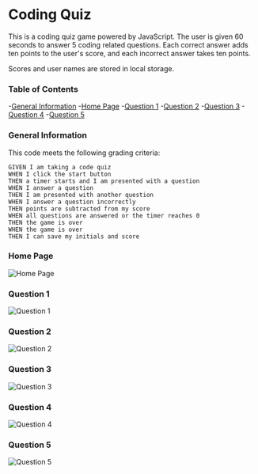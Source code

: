 # Coding Quiz

This is a coding quiz game powered by JavaScript. The user is given 60 seconds to answer 5 coding related questions. Each correct answer adds ten points to the user's score, and each incorrect answer takes ten points.

Scores and user names are stored in local storage.

### Table of Contents

-[General Information](###general-information)
-[Home Page](###home-page)
-[Question 1](###question-1)
-[Question 2](###question-2)
-[Question 3](###question-3)
-[Question 4](###question-4)
-[Question 5](###question-5)

### General Information

This code meets the following grading criteria:

```
GIVEN I am taking a code quiz
WHEN I click the start button
THEN a timer starts and I am presented with a question
WHEN I answer a question
THEN I am presented with another question
WHEN I answer a question incorrectly
THEN points are subtracted from my score
WHEN all questions are answered or the timer reaches 0
THEN the game is over
WHEN the game is over
THEN I can save my initials and score
```

### Home Page

![Home Page](/coding-quiz/assets/homepage.png)


### Question 1

![Question 1](/coding-quiz/assets/Question1.png)

### Question 2

![Question 2](/coding-quiz/assets/Question2.png)

### Question 3

![Question 3](/coding-quiz/assets/Question3.png)

### Question 4

![Question 4](/coding-quiz/assets/Question4.png)

### Question 5

![Question 5](/coding-quiz/assets/Question5.png)

